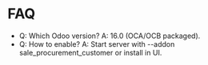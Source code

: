 # FAQ

- Q: Which Odoo version? A: 16.0 (OCA/OCB packaged).
- Q: How to enable? A: Start server with --addon sale_procurement_customer or install in UI.

